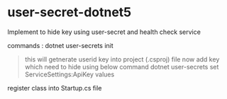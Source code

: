 # user-secret-dotnet5
Implement to hide key using user-secret and health check service 

commands :
dotnet user-secrets init
> this will getnerate userid key into project (.csproj) file
> now add key which need to hide using below command
dotnet user-secrets set ServiceSettings:ApiKey values

register class into Startup.cs file

